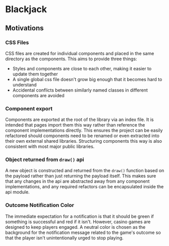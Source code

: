 # Blackjack

## Motivations


### CSS Files


CSS files are created for individual components and placed in the same directory as the components. This aims to provide three things:
- Styles and components are close to each other, making it easier to update them together
- A single global css file doesn't grow big enough that it becomes hard to understand
- Accidental conflicts between similarly named classes in different components are avoided


### Component export
Components are exported at the root of the library via an index file. It is intended that pages import them this way rather than reference the component implementations directly. This ensures the project can be easily refactored should components need to be renamed or even extracted into their own external shared libraries. Structuring components this way is also consistent with most major public libraries.


### Object returned from `draw()` api
A new object is constructed and returned from the `draw()` function based on the payload rather than just returning the payload itself. This makes sure that any changes in the api are abstracted away from any component implementations, and any required refactors can be encapsulated inside the api module.


### Outcome Notification Color
The immediate expectation for a notification is that it should be green if something is successful and red if it isn't. However, casino games are designed to keep players engaged. A neutral color is chosen as the background for the notification message related to the game's outcome so that the player isn't unintentionally urged to stop playing.
